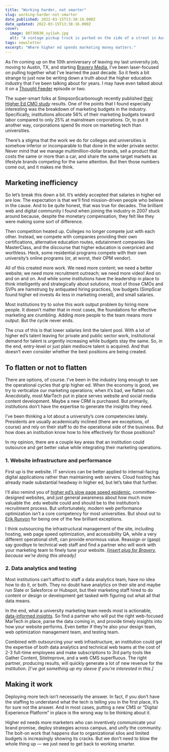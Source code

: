```yaml
---
title: "Working harder, not smarter"
slug: working-harder-not-smarter
date_published: 2022-03-15T13:38:16.000Z
date_updated: 2022-03-15T13:38:16.000Z
cover:
  image: 80730030_xy11wh.jpg
  alt: "A vintage pickup truck is parked on the side of a street in Austin, TX. In the bed is a large sign with a genie illustration and the word Genie in a vintage script."
tags: newsletter
excerpt: "Where higher ed spends marketing money matters."
---
```


As I’m coming up on the 10th anniversary of leaving my last university job, moving to Austin, TX, and starting [Bravery Media](https://bravery.co/?utm_source=jgg), I’ve been laser-focused on pulling together what I’ve learned the past decade. So it feels a bit strange to just now be writing down a truth about the higher education industry that I’ve been talking about for years. I may have even talked about it on a [Thought Feeder](https://thoughtfeeder.com/?utm_source=jgg) episode or two.

The super-smart folks at SimpsonScarborough recently published [their Higher Ed CMO study](https://insights.simpsonscarborough.com/what-if-higher-ed-marketing-budgets-looked-like-the-corporate-world) results. One of the points that I found especially interesting was the breakdown of marketing budgets in the industry. Specifically, institutions allocate 56% of their marketing budgets toward labor compared to only 25% at mainstream corporations. Or, to put it another way, corporations spend 9x more on marketing tech than universities.

There’s a stigma that the work we do for colleges and universities is somehow inferior or incomparable to that done in the wider private sector. Never mind that we manage multimillion-dollar brands, sell a product that costs the same or more than a car, and share the same target markets as lifestyle brands competing for the same attention. But then those numbers come out, and it makes me think.

## Marketing inefficiency

So let’s break this down a bit. It’s widely accepted that salaries in higher ed are low. The expectation is that we’ll find mission-driven people who believe in the cause. And to be quite honest, that was true for decades. The brilliant web and digital community I found when joining the industry in 2007 stuck around because, despite the monetary compensation, they felt like they were making some sort of difference.

Then competition heated up. Colleges no longer compete just with each other. Instead, we compete with companies providing their own certifications, alternative education routes, edutainment companies like MasterClass, and the discourse that higher education is overpriced and worthless. Heck, some residential programs compete with their own university’s online programs (or, at worst, their OPM vendor).

All of this created more work. We need more content; we need a better website; we need more recruitment outreach; we need more video! And on and on and on. And while some institutions have the leadership in place to think intelligently and strategically about solutions, most of those CMOs and SVPs are hamstrung by antiquated hiring practices, low budgets (SimpScar found higher ed invests 4x less in marketing overall), and small salaries.

Most institutions try to solve this work output problem by hiring more people. It doesn’t matter that in most cases, the foundations for effective marketing are crumbling. Adding more people to the team means more output. But the cycle never ends.

The crux of this is that lower salaries limit the talent pool. With a lot of higher ed’s talent leaving for private and public sector work, institutional demand for talent is urgently increasing while budgets stay the same. So, in the end, entry-level or just plain mediocre talent is acquired. And that doesn’t even consider whether the best positions are being created.

## To flatten or not to flatten

There are options, of course. I’ve been in the industry long enough to see the operational cycles that grip higher ed. When the economy is good, we try to verticalize our marketing operations; when it’s bad, we flatten out. Anecdotally, most MarTech put in place serves website and social media content development. Maybe a new CRM is purchased. But primarily, institutions don’t have the expertise to generate the insights they need.

I’ve been thinking a lot about a university’s core competencies lately. Presidents are usually academically inclined (there are exceptions, of course) and rely on their staff to do the operational side of the business. But how does an institution know how to hire effectively for those positions?

In my opinion, there are a couple key areas that an institution could outsource and get better value while integrating their marketing operations.

### 1. Website infrastructure and performance

First up is the website. IT services can be better applied to internal-facing digital applications rather than maintaining web servers. Cloud hosting has already made substantial headway in higher ed, but let’s take that further.

I’ll also remind you of [higher ed’s slow page speed epidemic](https://joelgoodman.co/letters/higher-eds-slow-page-speed-epidemic/), committee-designed websites, and just general awareness about how much more valuable the .edu website could and should be to the institution’s recruitment process. But unfortunately, modern web performance optimization isn’t a core competency for most universities. But shout out to [Erik Runyon](https://erikrunyon.com/) for being one of the few brilliant exceptions.

I think outsourcing the infrastructural management of the site, including hosting, web page speed optimization, and accessibility QA, while a very different operational shift, can provide enormous value. Reassign or (gasp) say goodbye to technical web staff and find a partner who will work with your marketing team to finely tune your website. *[*[*insert plug for Bravery*](https://bravery.co/?utm_source=jgg)*, because we’re doing this already]*

### 2. Data analytics and testing

Most institutions can’t afford to staff a data analytics team, have no idea how to do it, or both. They no doubt have analytics on their site and maybe run Slate or Salesforce or Hubspot, but their marketing staff hired to do content or design or development get tasked with figuring out what all that data means.

In the end, what a university marketing team needs most is actionable, [data-informed insights](https://speakerdeck.com/joelgoodman/design-freedom-becoming-data-informed-not-data-controlled). So find a partner who will put the right web-focused MarTech in place, parse the data coming in, and provide timely insights into how your website performs. Even better if they’re also your design team, web optimization management team, and testing team.

Combined with outsourcing your web infrastructure, an institution could get the expertise of both data analytics and technical web teams at the cost of 2-3 full-time employees and make subscriptions to 3rd party tools like Gather Content, SiteImprove, and a web CMS superfluous. The right partner, producing results, will quickly generate a lot of new revenue for the institution. *[I’ve got something up my sleeve if you're interested in this.]*

## Making it work

Deploying more tech isn’t necessarily the answer. In fact, if you don’t have the staffing to understand what the tech is telling you in the first place, it’s for sure not the answer. And in most cases, putting a new CMS or “Digital Experience Platform” in place is the wrong way to be thinking about it.

Higher ed needs more marketers who can inventively communicate your brand promise, deploy strategies across campus, and unify the community. The bolt-on work that happens due to organizational silos and limited budgets is increasingly showing its cracks. But we don’t need to blow the whole thing up — we just need to get back to working smarter.
